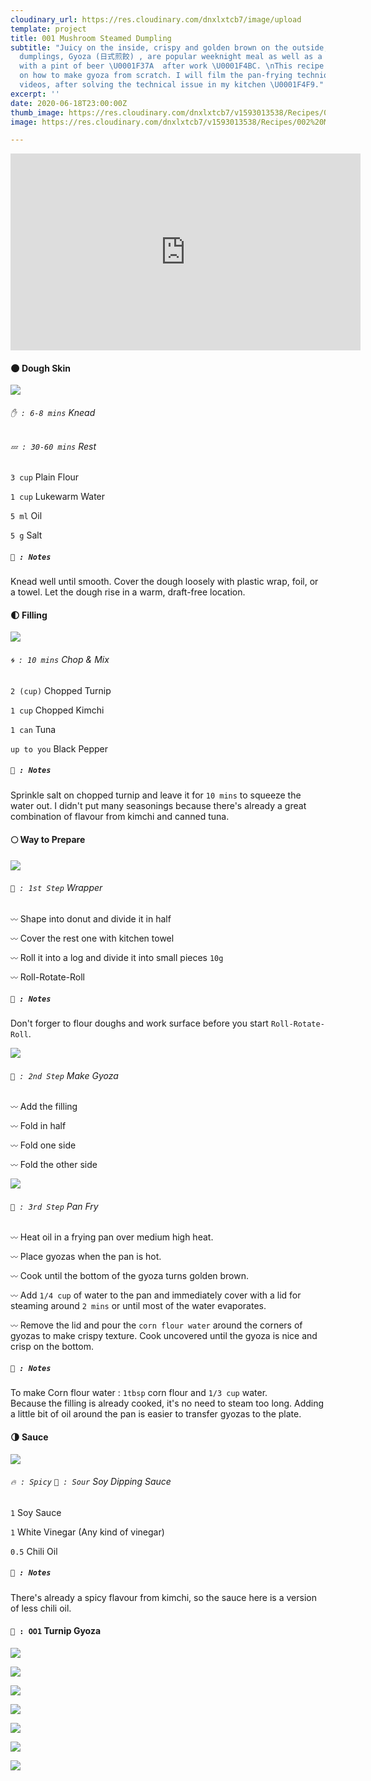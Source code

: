 ```yaml
---
cloudinary_url: https://res.cloudinary.com/dnxlxtcb7/image/upload
template: project
title: 001 Mushroom Steamed Dumpling
subtitle: "Juicy on the inside, crispy and golden brown on the outside, these pan-fried
  dumplings, Gyoza (日式煎餃) , are popular weeknight meal as well as a great appetiser
  with a pint of beer \U0001F37A  after work \U0001F4BC. \nThis recipe will focus
  on how to make gyoza from scratch. I will film the pan-frying technique in the future
  videos, after solving the technical issue in my kitchen \U0001F4F9."
excerpt: ''
date: 2020-06-18T23:00:00Z
thumb_image: https://res.cloudinary.com/dnxlxtcb7/v1593013538/Recipes/002%20Mushroom%20Steamed%20Dumpling/IMG_0187_lfvqgu.jpg
image: https://res.cloudinary.com/dnxlxtcb7/v1593013538/Recipes/002%20Mushroom%20Steamed%20Dumpling/IMG_0187_lfvqgu.jpg

---
```

<iframe width="560" height="315" src="https://www.youtube.com/watch?v=kZDvv-N1B8s" frameborder="0" allow="accelerometer; autoplay; encrypted-media; gyroscope; picture-in-picture" allowfullscreen></iframe>

#### 🌑 Dough Skin

<div class = "section-wrapper">

<div class = "media-wrapper">

<img src="https://res.cloudinary.com/dnxlxtcb7/image/upload/v1592429810/Recipes/001%20Turnip%20Gyoza/Dough-gif.gif" />

</div>

<div class = "text-wrapper">

###### `✋ : 6-8 mins` Knead

###### `💤 : 30-60 mins` Rest

`3 cup` Plain Flour <br>

`1 cup` Lukewarm Water <br>

`5 ml` Oil <br>

`5 g` Salt <br>

##### `📝 : Notes`

Knead well until smooth. Cover the dough loosely with plastic wrap, foil, or a towel. Let the dough rise in a warm, draft-free location.

</div>

</div>

#### 🌓 Filling

<div class = "section-wrapper">

<div class = "media-wrapper">

<img src="https://res.cloudinary.com/dnxlxtcb7/image/upload/v1592499316/Recipes/001%20Turnip%20Gyoza/Filling.png"/>

</div>

<div class = "text-wrapper">

###### `🌀 : 10 mins` Chop & Mix

`2 (cup)` Chopped Turnip <br>

`1 cup` Chopped Kimchi <br>

`1 can` Tuna

`up to you` Black Pepper <br>

##### `📝 : Notes`

Sprinkle salt on chopped turnip and leave it for `10 mins` to squeeze the water out. I  didn't put many seasonings because there's already a great combination of flavour from kimchi and canned tuna.

</div>

</div>

#### 🌕 Way to Prepare

<div class = "section-wrapper">

<div class = "media-wrapper">

<img src="https://res.cloudinary.com/dnxlxtcb7/image/upload/c_scale,h_270,w_480/v1592497113/Recipes/001%20Turnip%20Gyoza/wrapper-gif.gif" />

</div>

<div class = "text-wrapper">

###### `👀 : 1st Step` Wrapper

`〰️` Shape into donut and divide it in half <br>

`〰️` Cover the rest one with kitchen towel <br>

`〰️` Roll it into a log and divide it into small pieces `10g` <br>

`〰️` Roll-Rotate-Roll <br>

##### `📝 : Notes`

Don't forger to flour doughs and work surface before you start `Roll-Rotate-Roll`.

</div>

</div>

<div class = "section-wrapper">

<div class = "media-wrapper">

<img src="https://res.cloudinary.com/dnxlxtcb7/image/upload/c_scale,h_270,w_480/v1592497849/Recipes/001%20Turnip%20Gyoza/make_gyoza-gif.gif" />

</div>

<div class = "text-wrapper">

###### `👀 : 2nd Step` Make Gyoza

`〰️` Add the filling<br>

`〰️` Fold in half<br>

`〰️` Fold one side<br>

`〰️` Fold the other side<br>

</div>

</div>

<div class = "section-wrapper">

<div class = "media-wrapper">

<img src="https://res.cloudinary.com/dnxlxtcb7/image/upload/v1591969562/Recipes/001%20Turnip%20Gyoza/IMG_0162.jpg" />

</div>

<div class = "text-wrapper">

###### `👀 : 3rd Step` Pan Fry

`〰️` Heat oil in a frying pan over medium high heat.<br>

`〰️` Place gyozas when the pan is hot.<br>

`〰️` Cook until the bottom of the gyoza turns golden brown.<br>

`〰️` Add `1/4 cup` of water to the pan and immediately cover with a lid for steaming around `2 mins` or until most of the water evaporates.<br>

`〰️` Remove the lid and pour the `corn flour water` around the corners of gyozas to make crispy texture. Cook uncovered until the gyoza is nice and crisp on the bottom.

##### `📝 : Notes`

To make Corn flour water : `1tbsp` corn flour and `1/3 cup` water.<br>
Because the filling is already cooked, it's no need to steam too long. Adding a little bit of oil around the pan is easier to transfer gyozas to the plate.

</div>

</div>

#### 🌗 Sauce

<div class = "section-wrapper">

<div class = "media-wrapper">

<img src="https://res.cloudinary.com/dnxlxtcb7/image/upload/c_scale,h_270,w_480/v1592665507/Recipes/001%20Turnip%20Gyoza/IMG_0174_q4daoh.jpg" />

</div>

<div class = "text-wrapper">

###### `🔥 : Spicy` `🍋 : Sour` Soy Dipping Sauce

`1` Soy Sauce<br>

`1` White Vinegar (Any kind of vinegar)<br>

`0.5` Chili Oil<br>

##### `📝 : Notes`

There's already a spicy flavour from kimchi, so the sauce here is a version of less chili oil.

</div>

</div>

#### `🥟 : OO1` Turnip Gyoza

![](https://res.cloudinary.com/dnxlxtcb7/image/upload/v1591969562/Recipes/001%20Turnip%20Gyoza/IMG_0159.jpg)

![](https://res.cloudinary.com/dnxlxtcb7/v1592493713/Recipes/001%20Turnip%20Gyoza/IMG_0165.jpg)

![](https://res.cloudinary.com/dnxlxtcb7/v1591969569/Recipes/001%20Turnip%20Gyoza/IMG_0164.jpg)

![](https://res.cloudinary.com/dnxlxtcb7/v1592498636/Recipes/001%20Turnip%20Gyoza/IMG_0162.jpg)

![](https://res.cloudinary.com/dnxlxtcb7/image/upload/v1591969562/Recipes/001%20Turnip%20Gyoza/IMG_0166.jpg)

![](https://res.cloudinary.com/dnxlxtcb7/image/upload/v1591969561/Recipes/001%20Turnip%20Gyoza/IMG_0161.jpg)

![](https://res.cloudinary.com/dnxlxtcb7/image/upload/v1591969562/Recipes/001%20Turnip%20Gyoza/IMG_0163.jpg)